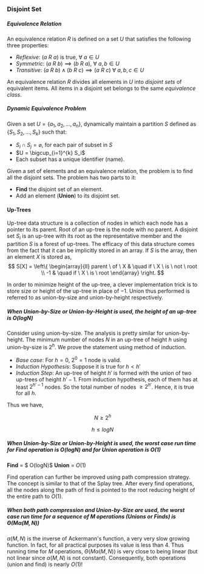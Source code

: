 ### Disjoint Set
##### Equivalence Relation
An equivalence relation $R$ is defined on a set $U$ that satisfies the following three properties:
* *Reflexive*: $(a\ R\ a)$ is true, $\forall\ a \in U$
* *Symmetric*: $(a\ R\ b) \implies (b\ R\ a)$, $\forall\ a,b \in U$
* *Transitive*: $(a\ R\ b) \land (b\ R\ c) \implies (a\ R\ c)$ $\forall\ a,b,c \in U$

An equivalence relation $R$ divides all elements in $U$ into *disjoint sets* of equivalent items. All items in a disjoint set belongs to the same *equivalence class*.

##### Dynamic Equivalence Problem
Given a set $U = \{a_1, a_2, ..., a_n\}$, dynamically maintain a partition $S$ defined as $\{S_1, S_2, ..., S_k\}$ such that:
* $S_i \cap S_j = \varnothing$, for each pair of subset in $S$
* $U = \bigcup_{i=1}^{k} S_i$
* Each subset has a unique identifier (name).

Given a set of elements and an equivalence relation, the problem is to find all the disjoint sets. The problem has two parts to it:
* **Find** the disjoint set of an element.
* Add an element (**Union**) to its disjoint set.

#### Up-Trees
Up-tree data structure is a collection of nodes in which each node has a pointer to its parent. Root of an up-tree is the node with no parent. A disjoint set $S_i$ is an up-tree with its root as the representative member and the partition $S$ is a forest of up-trees.
The efficacy of this data structure comes from the fact that it can be implicitly stored in an array. If $S$ is the array, then an element $X$ is stored as,
$$
S[X] = \left\{
        \begin{array}{ll}
            parent \ of \ X & \quad if \ X \ is \ not \ root \\
            -1 & \quad if \ X \ is \ root
        \end{array}
    \right.
$$

In order to minimize height of the up-tree, a clever implementation trick is to store size or height of the up-tree in place of $-1$. Union thus performed is referred to as union-by-size and union-by-height respectively.

##### When Union-by-Size or Union-by-Height is used, the height of an up-tree is $O(logN)$
Consider using union-by-size. The analysis is pretty similar for union-by-height. The minimum number of nodes $N$ in an up-tree of height $h$ using union-by-size is $2^h$. We prove the statement using method of induction.
* *Base case*: For $h=0$, $2^0 = 1$ node is valid.
* *Induction Hypothesis*: Suppose it is true for $h < h'$
* *Induction Step*: An up-tree of height $h'$ is formed with the union of two up-trees of height $h'-1$. From induction hypothesis, each of them has at least $2^{h'-1}$ nodes. So the total number of nodes $\ge 2^{h'}$. Hence, it is true for all $h$.

Thus we have,

$$N \ge 2^h$$

$$h \le logN$$

##### When Union-by-Size or Union-by-Height is used, the worst case run time for Find operation is $O(logN)$ and for Union operation is $O(1)$
**Find** = $ O(logN)$
**Union** = $O(1)$

Find operation can further be improved using path compression strategy. The concept is similar to that of the Splay tree. After every find operations, all the nodes along the path of find is pointed to the root reducing height of the entire path to $O(1)$.

##### When both path compression and Union-by-Size are used, the worst case run time for a sequence of $M$ operations (Unions or Finds) is $Θ(M \alpha(M,N))$
$\alpha(M,N)$ is the inverse of Ackermann's function, a very very slow growing function. In fact, for all practical purposes its value is less than 4. Thus running time for $M$ operations, $Θ(M \alpha(M,N))$ is very close to being linear (but not linear since $\alpha(M,N)$ is not constant). Consequently, both operations (union and find) is nearly $O(1)$!
